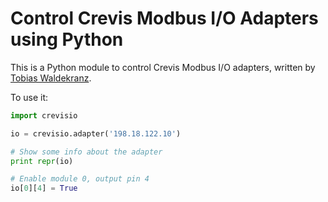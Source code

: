 Control Crevis Modbus I/O Adapters using Python
===============================================

This is a Python module to control Crevis Modbus I/O adapters, written
by [Tobias Waldekranz](https://github.com/wkz).

To use it:

```python
import crevisio

io = crevisio.adapter('198.18.122.10')

# Show some info about the adapter
print repr(io)

# Enable module 0, output pin 4
io[0][4] = True
```

